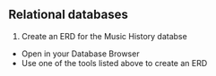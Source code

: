 ## Relational databases  

1. Create an ERD for the Music History databse
  * Open in your Database Browser
  * Use one of the tools listed above to create an ERD
